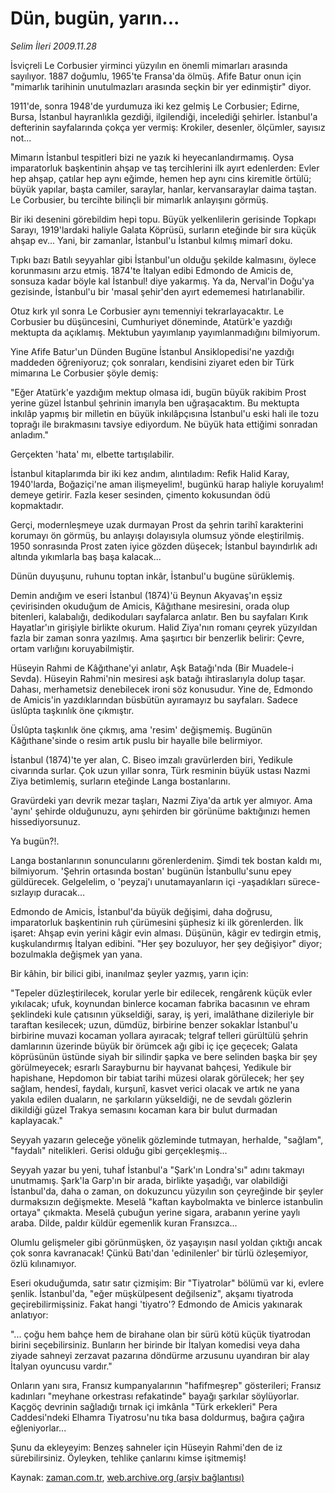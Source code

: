 # Dün, bugün, yarın...

*Selim İleri 2009.11.28*

<tr><td class="metin" colspan="2" style="padding-top: 20px; padding-left: 5px; ">İsviçreli Le Corbusier yirminci yüzyılın en önemli mimarları arasında sayılıyor. 1887 doğumlu, 1965'te Fransa'da ölmüş. Afife Batur onun için "mimarlık tarihinin unutulmazları arasında seçkin bir yer edinmiştir" diyor.</td></tr><tr><td class="metin" colspan="2" style="padding-top: 20px; padding-left: 5px; "><p>1911'de, sonra 1948'de yurdumuza iki kez gelmiş Le Corbusier; Edirne, Bursa, İstanbul hayranlıkla gezdiği, ilgilendiği, incelediği şehirler. İstanbul'a defterinin sayfalarında çokça yer vermiş: Krokiler, desenler, ölçümler, sayısız not...
<p>Mimarın İstanbul tespitleri bizi ne yazık ki heyecanlandırmamış. Oysa imparatorluk başkentinin ahşap ve taş tercihlerini ilk ayırt edenlerden: Evler hep ahşap, çatılar hep aynı eğimde, hemen hep aynı cins kiremitle örtülü; büyük yapılar, başta camiler, saraylar, hanlar, kervansaraylar daima taştan. Le Corbusier, bu tercihte bilinçli bir mimarlık anlayışını görmüş.
<p>Bir iki desenini görebildim hepi topu. Büyük yelkenlilerin gerisinde Topkapı Sarayı, 1919'lardaki haliyle Galata Köprüsü, surların eteğinde bir sıra küçük ahşap ev... Yani, bir zamanlar, İstanbul'u İstanbul kılmış mimarî doku.
<p>Tıpkı bazı Batılı seyyahlar gibi İstanbul'un olduğu şekilde kalmasını, öylece korunmasını arzu etmiş. 1874'te İtalyan edibi Edmondo de Amicis de, sonsuza kadar böyle kal İstanbul! diye yakarmış. Ya da, Nerval'in Doğu'ya gezisinde, İstanbul'u bir 'masal şehir'den ayırt edememesi hatırlanabilir.
<p>Otuz kırk yıl sonra Le Corbusier aynı temenniyi tekrarlayacaktır. Le Corbusier bu düşüncesini, Cumhuriyet döneminde, Atatürk'e yazdığı mektupta da açıklamış. Mektubun yayımlanıp yayımlanmadığını bilmiyorum.
<p>Yine Afife Batur'un Dünden Bugüne İstanbul Ansiklopedisi'ne yazdığı maddeden öğreniyoruz; çok sonraları, kendisini ziyaret eden bir Türk mimarına Le Corbusier şöyle demiş:
<p>"Eğer Atatürk'e yazdığım mektup olmasa idi, bugün büyük rakibim Prost yerine güzel İstanbul şehrinin imarıyla ben uğraşacaktım. Bu mektupta inkılâp yapmış bir milletin en büyük inkılâpçısına İstanbul'u eski hali ile tozu toprağı ile bırakmasını tavsiye ediyordum. Ne büyük hata ettiğimi sonradan anladım."
<p>Gerçekten 'hata' mı, elbette tartışılabilir.
<p>İstanbul kitaplarımda bir iki kez andım, alıntıladım: Refik Halid Karay, 1940'larda, Boğaziçi'ne aman ilişmeyelim!, bugünkü harap haliyle koruyalım! demeye getirir. Fazla keser sesinden, çimento kokusundan ödü kopmaktadır.
<p>Gerçi, modernleşmeye uzak durmayan Prost da şehrin tarihî karakterini korumayı ön görmüş, bu anlayışı dolayısıyla olumsuz yönde eleştirilmiş. 1950 sonrasında Prost zaten iyice gözden düşecek; İstanbul bayındırlık adı altında yıkımlarla baş başa kalacak...
<p>Dünün duyuşunu, ruhunu toptan inkâr, İstanbul'u bugüne sürüklemiş.
<p>Demin andığım ve eseri İstanbul (1874)'ü Beynun Akyavaş'ın eşsiz çevirisinden okuduğum de Amicis, Kâğıthane mesiresini, orada olup bitenleri, kalabalığı, dedikoduları sayfalarca anlatır. Ben bu sayfaları Kırık Hayatlar'ın girişiyle birlikte okurum. Halid Ziya'nın romanı çeyrek yüzyıldan fazla bir zaman sonra yazılmış. Ama şaşırtıcı bir benzerlik belirir: Çevre, ortam varlığını koruyabilmiştir.
<p>Hüseyin Rahmi de Kâğıthane'yi anlatır, Aşk Batağı'nda (Bir Muadele-i Sevda). Hüseyin Rahmi'nin mesiresi aşk batağı ihtiraslarıyla dolup taşar. Dahası, merhametsiz denebilecek ironi söz konusudur. Yine de, Edmondo de Amicis'in yazdıklarından büsbütün ayıramayız bu sayfaları. Sadece üslûpta taşkınlık öne çıkmıştır.
<p>Üslûpta taşkınlık öne çıkmış, ama 'resim' değişmemiş. Bugünün Kâğıthane'sinde o resim artık puslu bir hayalle bile belirmiyor.
<p>İstanbul (1874)'te yer alan, C. Biseo imzalı gravürlerden biri, Yedikule civarında surlar. Çok uzun yıllar sonra, Türk resminin büyük ustası Nazmi Ziya betimlemiş, surların eteğinde Langa bostanlarını.
<p>Gravürdeki yarı devrik mezar taşları, Nazmi Ziya'da artık yer almıyor. Ama 'aynı' şehirde olduğunuzu, aynı şehirden bir görünüme baktığınızı hemen hissediyorsunuz.
<p>Ya bugün?!.
<p>Langa bostanlarının sonuncularını görenlerdenim. Şimdi tek bostan kaldı mı, bilmiyorum. 'Şehrin ortasında bostan' bugünün İstanbullu'sunu epey güldürecek. Gelgelelim, o 'peyzaj'ı unutamayanların içi -yaşadıkları sürece- sızlayıp duracak...
<p>Edmondo de Amicis, İstanbul'da büyük değişimi, daha doğrusu, imparatorluk başkentinin ruh çürümesini şüphesiz ki ilk görenlerden. İlk işaret: Ahşap evin yerini kâgir evin alması. Düşünün, kâgir ev tedirgin etmiş, kuşkulandırmış İtalyan edibini. "Her şey bozuluyor, her şey değişiyor" diyor; bozulmakla değişmek yan yana.
<p>Bir kâhin, bir bilici gibi, inanılmaz şeyler yazmış, yarın için:
<p>"Tepeler düzleştirilecek, korular yerle bir edilecek, rengârenk küçük evler yıkılacak; ufuk, koynundan binlerce kocaman fabrika bacasının ve ehram şeklindeki kule çatısının yükseldiği, saray, iş yeri, imalâthane dizileriyle bir taraftan kesilecek; uzun, dümdüz, birbirine benzer sokaklar İstanbul'u birbirine muvazi kocaman yollara ayıracak; telgraf telleri gürültülü şehrin damlarının üzerinde büyük bir örümcek ağı gibi iç içe geçecek; Galata köprüsünün üstünde siyah bir silindir şapka ve bere selinden başka bir şey görülmeyecek; esrarlı Sarayburnu bir hayvanat bahçesi, Yedikule bir hapishane, Hepdomon bir tabiat tarihi müzesi olarak görülecek; her şey sağlam, hendesî, faydalı, kurşunî, kasvet verici olacak ve artık ne yana yakıla edilen duaların, ne şarkıların yükseldiği, ne de sevdalı gözlerin dikildiği güzel Trakya semasını kocaman kara bir bulut durmadan kaplayacak."
<p>Seyyah yazarın geleceğe yönelik gözleminde tutmayan, herhalde, "sağlam", "faydalı" nitelikleri. Gerisi olduğu gibi gerçekleşmiş...
<p>Seyyah yazar bu yeni, tuhaf İstanbul'a "Şark'ın Londra'sı" adını takmayı unutmamış. Şark'la Garp'ın bir arada, birlikte yaşadığı, var olabildiği İstanbul'da, daha o zaman, on dokuzuncu yüzyılın son çeyreğinde bir şeyler durmaksızın değişmekte. Meselâ "kaftan kaybolmakta ve binlerce istanbulin ortaya" çıkmakta. Meselâ çubuğun yerine sigara, arabanın yerine yaylı araba. Dilde, paldır küldür egemenlik kuran Fransızca...
<p>Olumlu gelişmeler gibi görünmüşken, öz yaşayışın nasıl yoldan çıktığı ancak çok sonra kavranacak! Çünkü Batı'dan 'edinilenler' bir türlü özleşemiyor, özlü kılınamıyor.
<p>Eseri okuduğumda, satır satır çizmişim: Bir "Tiyatrolar" bölümü var ki, evlere şenlik. İstanbul'da, "eğer müşkülpesent değilseniz", akşamı tiyatroda geçirebilirmişsiniz. Fakat hangi 'tiyatro'? Edmondo de Amicis yakınarak anlatıyor:
<p>"... çoğu hem bahçe hem de birahane olan bir sürü kötü küçük tiyatrodan birini seçebilirsiniz. Bunların her birinde bir İtalyan komedisi veya daha ziyade sahneyi zerzavat pazarına döndürme arzusunu uyandıran bir alay İtalyan oyuncusu vardır."
<p>Onların yanı sıra, Fransız kumpanyalarının "hafifmeşrep" gösterileri; Fransız kadınları "meyhane orkestrası refakatinde" bayağı şarkılar söylüyorlar. Kaçgöç devrinin sağladığı tırnak içi imkânla "Türk erkekleri" Pera Caddesi'ndeki Elhamra Tiyatrosu'nu tıka basa doldurmuş, bağıra çağıra eğleniyorlar...
<p>Şunu da ekleyeyim: Benzeş sahneler için Hüseyin Rahmi'den de iz sürebilirsiniz. Öyleyken, tehlike çanlarını kimse işitmemiş!<br/></p></p></p></p></p></p></p></p></p></p></p></p></p></p></p></p></p></p></p></p></p></p></p></p></p></p></p></p></td></tr>

Kaynak: [zaman.com.tr](http://zaman.com.tr/yazar.do?yazino=920850), [web.archive.org (arşiv bağlantısı)](http://web.archive.org/web/20091205150556/http://www.zaman.com.tr:80/yazar.do?yazino=920850)
